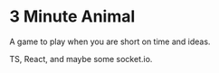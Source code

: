 # 3 Minute Animal

A game to play when you are short on time and ideas.

TS, React, and maybe some socket.io.
